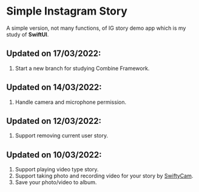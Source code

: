 # Simple Instagram Story
A simple version, not many functions, of IG story demo app which is my study of **SwiftUI**.

## Updated on 17/03/2022:
1. Start a new branch for studying Combine Framework.

## Updated on 14/03/2022:
1. Handle camera and microphone permission.

## Updated on 12/03/2022:
1. Support removing current user story.

## Updated on 10/03/2022:
1. Support playing video type story.
2. Support taking photo and recording video for your story by [SwiftyCam](https://github.com/Awalz/SwiftyCam).
3. Save your photo/video to album.